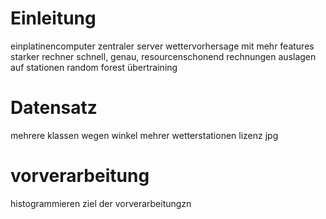 # Einleitung
einplatinencomputer
zentraler server
wettervorhersage mit mehr features
starker rechner
schnell, genau, resourcenschonend
rechnungen auslagen auf stationen
random forest übertraining

# Datensatz
mehrere klassen wegen winkel
mehrer wetterstationen
lizenz
jpg

# vorverarbeitung
histogrammieren
ziel der vorverarbeitungzn

